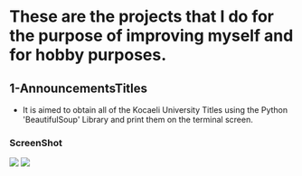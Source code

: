 # These are the projects that I do for the purpose of improving myself and for hobby purposes.
## 1-AnnouncementsTitles
* It is aimed to obtain all of the Kocaeli University Titles using the Python 'BeautifulSoup' Library and print them on the terminal screen.
### ScreenShot
![](https://raw.githubusercontent.com/berkay-c/Python_WorkShops/main/PythonWebScraping/AnnouncementsTitles/SS/Screenshot%20from%202021-07-22%2019-50-59.png)
![](https://github.com/berkay-c/Python_WorkShops/blob/main/PythonWebScraping/AnnouncementsTitles/SS/Screenshot%20from%202021-07-22%2020-11-59.png?raw=true)
